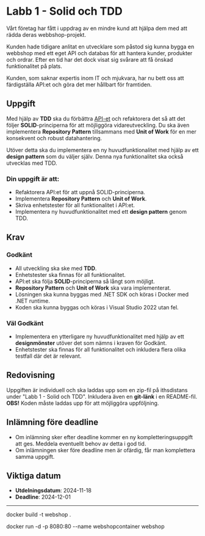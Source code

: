 # Labb 1 - Solid och TDD

Vårt företag har fått i uppdrag av en mindre kund att hjälpa dem med att rädda deras webbshop-projekt.

Kunden hade tidigare anlitat en utvecklare som påstod sig kunna bygga en webbshop med ett eget API och databas för att hantera kunder, produkter och ordrar. Efter en tid har det dock visat sig svårare att få önskad funktionalitet på plats. 

Kunden, som saknar expertis inom IT och mjukvara, har nu bett oss att färdigställa API:et och göra det mer hållbart för framtiden.

## Uppgift

Med hjälp av **TDD** ska du förbättra [API-et](https://github.com/z3ph1/Labb1Net23Gbg/tree/master/) och refaktorera det så att det följer **SOLID**-principerna för att möjliggöra vidareutveckling. Du ska även implementera **Repository Pattern** tillsammans med **Unit of Work** för en mer konsekvent och robust datahantering.

Utöver detta ska du implementera en ny huvudfunktionalitet med hjälp av ett **design pattern** som du väljer själv. Denna nya funktionalitet ska också utvecklas med TDD.

### Din uppgift är att:

- Refaktorera API:et för att uppnå SOLID-principerna.
- Implementera **Repository Pattern** och **Unit of Work**.
- Skriva enhetstester för all funktionalitet i API:et.
- Implementera ny huvudfunktionalitet med ett **design pattern** genom TDD.

## Krav

### Godkänt

- All utveckling ska ske med **TDD**.
- Enhetstester ska finnas för all funktionalitet.
- API:et ska följa **SOLID**-principerna så långt som möjligt.
- **Repository Pattern** och **Unit of Work** ska vara implementerat.
- Lösningen ska kunna byggas med .NET SDK och köras i Docker med .NET runtime.
- Koden ska kunna byggas och köras i Visual Studio 2022 utan fel.

### Väl Godkänt

- Implementera en ytterligare ny huvudfunktionalitet med hjälp av ett **designmönster** utöver det som nämns i kraven för Godkänt.
- Enhetstester ska finnas för all funktionalitet och inkludera flera olika testfall där det är relevant.

## Redovisning

Uppgiften är individuell och ska laddas upp som en zip-fil på ithsdistans under "Labb 1 - Solid och TDD". Inkludera även en **git-länk** i en README-fil. **OBS!** Koden måste laddas upp för att möjliggöra uppföljning.

## Inlämning före deadline

- Om inlämning sker efter deadline kommer en ny kompletteringsuppgift att ges. Meddela eventuellt behov av detta i god tid.
- Om inlämningen sker före deadline men är ofärdig, får man komplettera samma uppgift.

## Viktiga datum

- **Utdelningsdatum**: 2024-11-18
- **Deadline**: 2024-12-01

---

docker build -t webshop .

docker run -d -p 8080:80 --name webshopcontainer webshop
